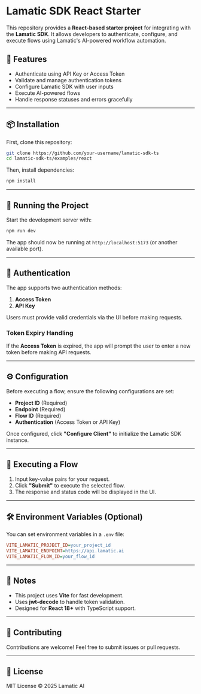# Lamatic SDK React Starter

This repository provides a **React-based starter project** for integrating with the **Lamatic SDK**. It allows developers to authenticate, configure, and execute flows using Lamatic's AI-powered workflow automation.

## 🚀 Features
- Authenticate using API Key or Access Token
- Validate and manage authentication tokens
- Configure Lamatic SDK with user inputs
- Execute AI-powered flows
- Handle response statuses and errors gracefully

---

## 📦 Installation

First, clone this repository:

```sh
git clone https://github.com/your-username/lamatic-sdk-ts
cd lamatic-sdk-ts/examples/react
```

Then, install dependencies:

```sh
npm install
```

---

## 🏃 Running the Project

Start the development server with:

```sh
npm run dev
```

The app should now be running at `http://localhost:5173` (or another available port).

---

## 🔑 Authentication

The app supports two authentication methods:

1. **Access Token**
2. **API Key**

Users must provide valid credentials via the UI before making requests.

### Token Expiry Handling
If the **Access Token** is expired, the app will prompt the user to enter a new token before making API requests.

---

## ⚙️ Configuration

Before executing a flow, ensure the following configurations are set:

- **Project ID** (Required)
- **Endpoint** (Required)
- **Flow ID** (Required)
- **Authentication** (Access Token or API Key)

Once configured, click **"Configure Client"** to initialize the Lamatic SDK instance.

---

## 📡 Executing a Flow

1. Input key-value pairs for your request.
2. Click **"Submit"** to execute the selected flow.
3. The response and status code will be displayed in the UI.

---

## 🛠 Environment Variables (Optional)
You can set environment variables in a `.env` file:

```ini
VITE_LAMATIC_PROJECT_ID=your_project_id
VITE_LAMATIC_ENDPOINT=https://api.lamatic.ai
VITE_LAMATIC_FLOW_ID=your_flow_id
```

---

## 📝 Notes
- This project uses **Vite** for fast development.
- Uses **jwt-decode** to handle token validation.
- Designed for **React 18+** with TypeScript support.

---

## 🤝 Contributing
Contributions are welcome! Feel free to submit issues or pull requests.

---

## 📄 License
MIT License © 2025 Lamatic AI